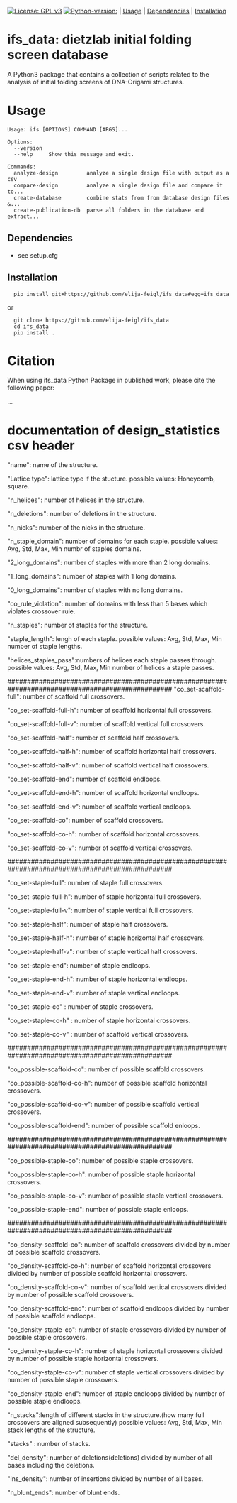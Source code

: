 [![License: GPL v3](https://img.shields.io/badge/License-GPL%20v3-blue.svg)](https://www.gnu.org/licenses/gpl-3.0) [![Python-version:](https://img.shields.io/badge/python-v3.8-green)]() | [Usage](#usage) | [Dependencies](#dependencies) | [Installation](#installation)


# ifs_data: dietzlab initial folding screen database

A Python3 package that contains a collection of scripts related to the analysis of initial folding screens of DNA-Origami structures.


# Usage
```
Usage: ifs [OPTIONS] COMMAND [ARGS]...

Options:
  --version
  --help     Show this message and exit.

Commands:
  analyze-design         analyze a single design file with output as a csv
  compare-design         analyze a single design file and compare it to...
  create-database        combine stats from from database design files &...
  create-publication-db  parse all folders in the database and extract...
```

## Dependencies

* see setup.cfg



## Installation
  ```
    pip install git+https://github.com/elija-feigl/ifs_data#egg=ifs_data
  ```
or
  ```
    git clone https://github.com/elija-feigl/ifs_data
    cd ifs_data
    pip install .
  ```


# Citation

When using ifs_data Python Package in published work, please cite the following paper:

...


# documentation of design_statistics csv header

"name": name of the structure.

"Lattice type": lattice type if the stucture.
	possible values: Honeycomb, square.

"n_helices": number of helices in the structure.

"n_deletions": number of deletions in the structure.

"n_nicks": number of the nicks in the structure.

"n_staple_domain": number of domains for each staple. 
	possible values: Avg, Std, Max, Min numbr of staples domains.

"2_long_domains": number of staples with more than 2 long domains.

"1_long_domains": number of staples with 1 long domains.

"0_long_domains": number of staples with no long domains.

"co_rule_violation": number of domains with less than 5 bases which violates crossover rule.

"n_staples": number of staples for the structure.
	
"staple_length": lengh of each staple.
	possible values: Avg, Std, Max, Min number of staple lengths.

"helices_staples_pass":numbers of helices each staple passes through.
	possible values: Avg, Std, Max, Min number of helices a staple passes.

##################################################################################################
"co_set-scaffold-full": number of scaffold full crossovers.

"co_set-scaffold-full-h": number of scaffold horizontal full crossovers.

"co_set-scaffold-full-v": number of scaffold vertical full crossovers.

"co_set-scaffold-half": number of scaffold half crossovers.

"co_set-scaffold-half-h": number of scaffold horizontal half crossovers.

"co_set-scaffold-half-v": number of scaffold vertical half crossovers.

"co_set-scaffold-end": number of scaffold endloops.

"co_set-scaffold-end-h": number of scaffold horizontal endloops.

"co_set-scaffold-end-v": number of scaffold vertical endloops.

"co_set-scaffold-co": number of scaffold crossovers.

"co_set-scaffold-co-h": number of scaffold horizontal crossovers.

"co_set-scaffold-co-v": number of scaffold vertical crossovers.

##################################################################################################

"co_set-staple-full": number of staple full crossovers.

"co_set-staple-full-h": number of staple horizontal full crossovers.

"co_set-staple-full-v": number of staple vertical full crossovers.

"co_set-staple-half": number of staple half crossovers.

"co_set-staple-half-h": number of staple horizontal half crossovers.

"co_set-staple-half-v": number of staple vertical half crossovers.

"co_set-staple-end": number of staple endloops.

"co_set-staple-end-h": number of staple horizontal endloops.

"co_set-staple-end-v": number of staple vertical endloops.

"co_set-staple-co" : number of staple crossovers.

"co_set-staple-co-h" : number of staple horizontal crossovers.

"co_set-staple-co-v" : number of scaffold vertical crossovers.

##################################################################################################

"co_possible-scaffold-co": number of possible scaffold crossovers.

"co_possible-scaffold-co-h": number of possible scaffold horizontal crossovers.

"co_possible-scaffold-co-v": number of possible scaffold vertical crossovers.

"co_possible-scaffold-end": number of possible scaffold enloops.

##################################################################################################

"co_possible-staple-co": number of possible staple crossovers.

"co_possible-staple-co-h": number of possible staple horizontal crossovers.

"co_possible-staple-co-v": number of possible staple vertical crossovers.

"co_possible-staple-end": number of possible staple enloops.

##################################################################################################

"co_density-scaffold-co": number of scaffold crossovers divided by number of possible scaffold crossovers.

"co_density-scaffold-co-h": number of scaffold horizontal crossovers divided by number of possible scaffold horizontal crossovers.

"co_density-scaffold-co-v": number of scaffold vertical crossovers divided by number of possible scaffold crossovers.

"co_density-scaffold-end": number of scaffold endloops divided by number of possible scaffold endloops.

"co_density-staple-co": number of staple crossovers divided by number of possible staple crossovers.

"co_density-staple-co-h": number of staple horizontal crossovers divided by number of possible staple horizontal crossovers.

"co_density-staple-co-v": number of staple vertical crossovers divided by number of possible staple crossovers.

"co_density-staple-end": number of staple endloops divided by number of possible staple endloops.

"n_stacks":length of different stacks in the structure.(how many full crossovers are aligned subsequently)
	possible values: Avg, Std, Max, Min stack lengths of the structure.

"stacks" : number of stacks.

"del_density": number of deletions(deletions) divided by number of all bases including the deletions.

"ins_density": number of insertions divided by number of all bases.

"n_blunt_ends": number of blunt ends.



























